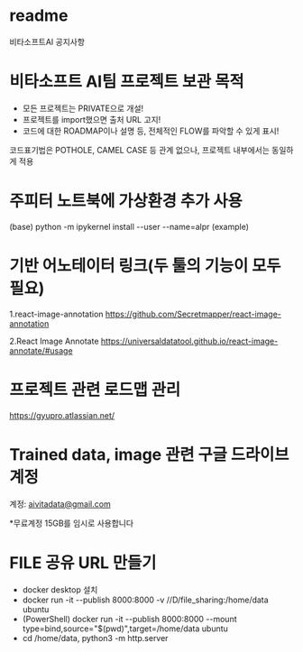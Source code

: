 # readme
비타소프트AI 공지사항

# 비타소프트 AI팀 프로젝트 보관 목적

* 모든 프로젝트는 PRIVATE으로 개설! 
* 프로젝트를 import했으면 출처 URL 고지!
* 코드에 대한 ROADMAP이나 설명 등, 전체적인 FLOW를 파악할 수 있게 표시!

코드표기법은 POTHOLE, CAMEL CASE 등 관계 없으나, 프로젝트 내부에서는 동일하게 적용

# 주피터 노트북에 가상환경 추가 사용

(base) python -m ipykernel install --user --name=alpr (example)

# 기반 어노테이터 링크(두 툴의 기능이 모두 필요)
1.react-image-annotation
https://github.com/Secretmapper/react-image-annotation

2.React Image Annotate
https://universaldatatool.github.io/react-image-annotate/#usage

# 프로젝트 관련 로드맵 관리

https://gyupro.atlassian.net/


# Trained data, image 관련 구글 드라이브 계정
계정: aivitadata@gmail.com

*무료계정 15GB를 임시로 사용합니다

# FILE 공유 URL 만들기

- docker desktop 설치
- docker run -it --publish 8000:8000 -v //D/file_sharing:/home/data ubuntu
- (PowerShell) docker run -it --publish 8000:8000 --mount type=bind,source="$(pwd)",target=/home/data ubuntu   
- cd /home/data, python3 -m http.server
